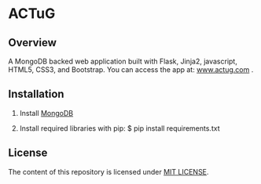 # ACTuG

## Overview
A MongoDB backed web application built with Flask, Jinja2, javascript, HTML5, CSS3, and Bootstrap. You can access the app at: www.actug.com .

## Installation
1. Install [MongoDB](https://docs.mongodb.com/manual/installation/)

2. Install required libraries with pip: $ pip install requirements.txt

## License
The content of this repository is licensed under [MIT LICENSE](LICENSE.MD).
